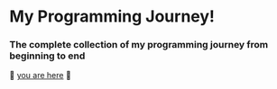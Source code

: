 # My Programming Journey!
### The complete collection of my programming journey from beginning to end

:star2: [you are here](https://github.com/pequett/Programming) :star2:
